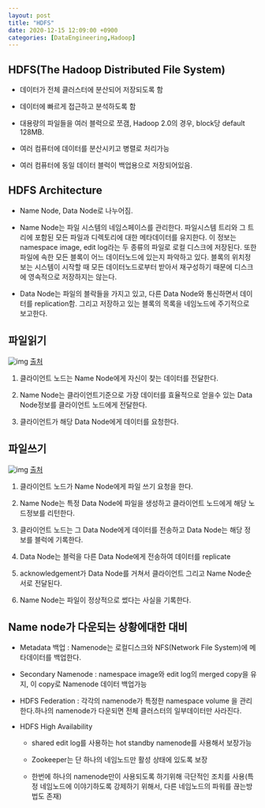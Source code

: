 ```yaml
---
layout: post
title: "HDFS"
date: 2020-12-15 12:09:00 +0900
categories: [DataEngineering,Hadoop]
---
```


## HDFS(The Hadoop Distributed File System)

- 데이터가 전체 클러스터에 분산되어 저장되도록 함

- 데이터에 빠르게 접근하고 분석하도록 함

- 대용량의 파일들을 여러 블럭으로 쪼갬, Hadoop 2.0의 경우, block당 default 128MB.

- 여러 컴퓨터에 데이터를 분산시키고 병렬로 처리가능

- 여러 컴퓨터에 동일 데이터 블럭이 백업용으로 저장되어있음.

## HDFS Architecture

- Name Node, Data Node로 나누어짐.

- Name Node는 파일 시스템의 네임스페이스를 관리한다. 파일시스템 트리와 그 트리에 포함된 모든 파일과 디렉토리에 대한 메타데이터를 유지한다. 이 정보는 namespace image, edit log라는 두 종류의 파일로 로컬 디스크에 저장된다. 또한 파일에 속한 모든 블록이 어느 데이터노드에 있는지 파악하고 있다. 블록의 위치정보는 시스템이 시작할 때 모든 데이터노드로부터 받아서 재구성하기 때문에 디스크에 영속적으로 저장하지는 않는다.

- Data Node는 파일의 블락들을 가지고 있고, 다른 Data Node와 통신하면서 데이터를 replication함. 그리고 저장하고 있는 블록의 목록을 네임노드에 주기적으로 보고한다.

## 파일읽기

![img](http://www.corejavaguru.com/assets/images/content/hdfs-data-flow-read.png)
[출처](http://www.corejavaguru.com/assets/images/content/hdfs-data-flow-read.png)

1. 클라이언트 노드는 Name Node에게 자신이 찾는 데이터를 전달한다.

2. Name Node는 클라이언트기준으로 가장 데이터를 효율적으로 얻을수 있는 Data Node정보를 클라이언트 노드에게 전달한다.

3. 클라이언트가 해당 Data Node에게 데이터를 요청한다.

## 파일쓰기

![img](http://www.corejavaguru.com/assets/images/content/hdfs-data-flow-write.png)
[출처](http://www.corejavaguru.com/assets/images/content/hdfs-data-flow-write.png)

1. 클라이언트 노드가 Name Node에게 파일 쓰기 요청을 한다.

2. Name Node는 특정 Data Node에 파일을 생성하고 클라이언트 노드에게 해당 노드정보를 리턴한다.

3. 클라이언트 노드는 그 Data Node에게 데이터를 전송하고 Data Node는 해당 정보를 블럭에 기록한다.

4. Data Node는 블럭을 다른 Data Node에게 전송하여 데이터를 replicate

5. acknowledgement가 Data Node를 거쳐서 클라이언트 그리고 Name Node순서로 전달된다.

6. Name Node는 파일이 정상적으로 썼다는 사실을 기록한다. 

## Name node가 다운되는 상황에대한 대비

- Metadata 백업 : Namenode는 로컬디스크와 NFS(Network File System)에 메타데이터를 백업한다.

- Secondary Namenode : namespace image와 edit log의 merged copy을 유지, 이 copy로 Namenode 데이터 백업가능

- HDFS Federation : 각각의 namenode가 특정한 namespace volume 을 관리한다.하나의 namenode가 다운되면 전체 클러스터의 일부데이터만 사라진다.

- HDFS High Availability 
    
    - shared edit log를 사용하는 hot standby namenode를 사용해서 보장가능

    - Zookeeper는 단 하나의 네임노드만 활성 상태에 있도록 보장

    - 한번에 하나의 namenode만이 사용되도록 하기위해 극단적인 조치를 사용(특정 네임노드에 이야기하도록 강제하기 위해서, 다른 네임노드의 파워를 끊는방법도 존재)


